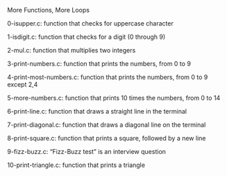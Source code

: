 More Functions, More Loops

0-isupper.c: function that checks for uppercase character

1-isdigit.c: function that checks for a digit (0 through 9)

2-mul.c: function that multiplies two integers

3-print-numbers.c: function that prints the numbers, from 0 to 9

4-print-most-numbers.c: function that prints the numbers, from 0 to 9 except 2,4

5-more-numbers.c: function that prints 10 times the numbers, from 0 to 14

6-print-line.c: function that draws a straight line in the terminal

7-print-diagonal.c: function that draws a diagonal line on the terminal

8-print-square.c: function that prints a square, followed by a new line

9-fizz-buzz.c: “Fizz-Buzz test” is an interview question

10-print-triangle.c: function that prints a triangle
